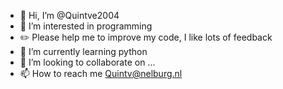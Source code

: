 - 👋 Hi, I’m @Quintve2004
- 👀 I’m interested in programming
- ✏️ Please help me to improve my code, I like lots of feedback
- 🌱 I’m currently learning python
- 💞️ I’m looking to collaborate on ...
- 📫 How to reach me Quintv@nelburg.nl

<!---
Quintve2004/Quintve2004 is a ✨ special ✨ repository because its `README.md` (this file) appears on your GitHub profile.
You can click the Preview link to take a look at your changes.
--->
